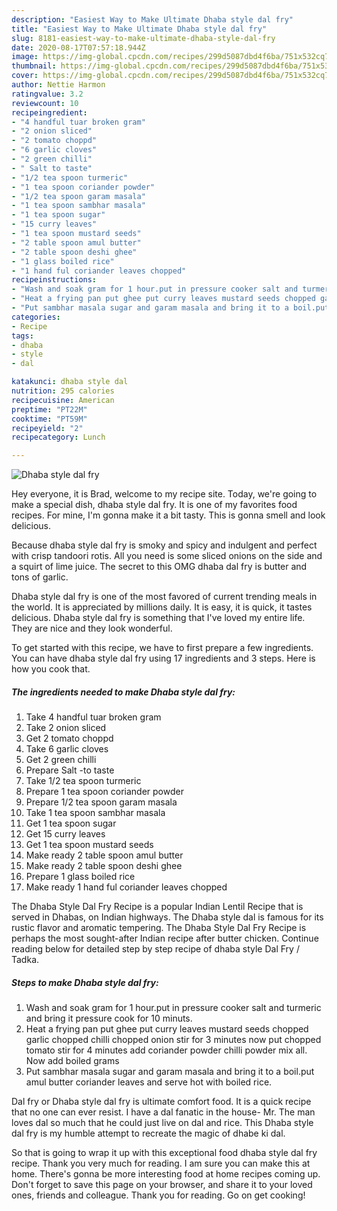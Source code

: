 ```yaml
---
description: "Easiest Way to Make Ultimate Dhaba style dal fry"
title: "Easiest Way to Make Ultimate Dhaba style dal fry"
slug: 8181-easiest-way-to-make-ultimate-dhaba-style-dal-fry
date: 2020-08-17T07:57:18.944Z
image: https://img-global.cpcdn.com/recipes/299d5087dbd4f6ba/751x532cq70/dhaba-style-dal-fry-recipe-main-photo.jpg
thumbnail: https://img-global.cpcdn.com/recipes/299d5087dbd4f6ba/751x532cq70/dhaba-style-dal-fry-recipe-main-photo.jpg
cover: https://img-global.cpcdn.com/recipes/299d5087dbd4f6ba/751x532cq70/dhaba-style-dal-fry-recipe-main-photo.jpg
author: Nettie Harmon
ratingvalue: 3.2
reviewcount: 10
recipeingredient:
- "4 handful tuar broken gram"
- "2 onion sliced"
- "2 tomato choppd"
- "6 garlic cloves"
- "2 green chilli"
- " Salt to taste"
- "1/2 tea spoon turmeric"
- "1 tea spoon coriander powder"
- "1/2 tea spoon garam masala"
- "1 tea spoon sambhar masala"
- "1 tea spoon sugar"
- "15 curry leaves"
- "1 tea spoon mustard seeds"
- "2 table spoon amul butter"
- "2 table spoon deshi ghee"
- "1 glass boiled rice"
- "1 hand ful coriander leaves chopped"
recipeinstructions:
- "Wash and soak gram for 1 hour.put in pressure cooker salt and turmeric and bring it pressure cook for 10 minuts."
- "Heat a frying pan put ghee put curry leaves mustard seeds chopped garlic chopped chilli chopped onion stir for 3 minutes now put chopped tomato stir for 4 minutes add coriander powder chilli powder mix all. Now add boiled grams"
- "Put sambhar masala sugar and garam masala and bring it to a boil.put amul butter coriander leaves and serve hot with boiled rice."
categories:
- Recipe
tags:
- dhaba
- style
- dal

katakunci: dhaba style dal 
nutrition: 295 calories
recipecuisine: American
preptime: "PT22M"
cooktime: "PT59M"
recipeyield: "2"
recipecategory: Lunch

---
```



![Dhaba style dal fry](https://img-global.cpcdn.com/recipes/299d5087dbd4f6ba/751x532cq70/dhaba-style-dal-fry-recipe-main-photo.jpg)

Hey everyone, it is Brad, welcome to my recipe site. Today, we're going to make a special dish, dhaba style dal fry. It is one of my favorites food recipes. For mine, I'm gonna make it a bit tasty. This is gonna smell and look delicious.

Because dhaba style dal fry is smoky and spicy and indulgent and perfect with crisp tandoori rotis. All you need is some sliced onions on the side and a squirt of lime juice. The secret to this OMG dhaba dal fry is butter and tons of garlic.

Dhaba style dal fry is one of the most favored of current trending meals in the world. It is appreciated by millions daily. It is easy, it is quick, it tastes delicious. Dhaba style dal fry is something that I've loved my entire life. They are nice and they look wonderful.


To get started with this recipe, we have to first prepare a few ingredients. You can have dhaba style dal fry using 17 ingredients and 3 steps. Here is how you cook that.

<!--inarticleads1-->

##### The ingredients needed to make Dhaba style dal fry:

1. Take 4 handful tuar broken gram
1. Take 2 onion sliced
1. Get 2 tomato choppd
1. Take 6 garlic cloves
1. Get 2 green chilli
1. Prepare  Salt -to taste
1. Take 1/2 tea spoon turmeric
1. Prepare 1 tea spoon coriander powder
1. Prepare 1/2 tea spoon garam masala
1. Take 1 tea spoon sambhar masala
1. Get 1 tea spoon sugar
1. Get 15 curry leaves
1. Get 1 tea spoon mustard seeds
1. Make ready 2 table spoon amul butter
1. Make ready 2 table spoon deshi ghee
1. Prepare 1 glass boiled rice
1. Make ready 1 hand ful coriander leaves chopped


The Dhaba Style Dal Fry Recipe is a popular Indian Lentil Recipe that is served in Dhabas, on Indian highways. The Dhaba style dal is famous for its rustic flavor and aromatic tempering. The Dhaba Style Dal Fry Recipe is perhaps the most sought-after Indian recipe after butter chicken. Continue reading below for detailed step by step recipe of dhaba style Dal Fry / Tadka. 

<!--inarticleads2-->

##### Steps to make Dhaba style dal fry:

1. Wash and soak gram for 1 hour.put in pressure cooker salt and turmeric and bring it pressure cook for 10 minuts.
1. Heat a frying pan put ghee put curry leaves mustard seeds chopped garlic chopped chilli chopped onion stir for 3 minutes now put chopped tomato stir for 4 minutes add coriander powder chilli powder mix all. Now add boiled grams
1. Put sambhar masala sugar and garam masala and bring it to a boil.put amul butter coriander leaves and serve hot with boiled rice.


Dal fry or Dhaba style dal fry is ultimate comfort food. It is a quick recipe that no one can ever resist. I have a dal fanatic in the house- Mr. The man loves dal so much that he could just live on dal and rice. This Dhaba style dal fry is my humble attempt to recreate the magic of dhabe ki dal. 

So that is going to wrap it up with this exceptional food dhaba style dal fry recipe. Thank you very much for reading. I am sure you can make this at home. There's gonna be more interesting food at home recipes coming up. Don't forget to save this page on your browser, and share it to your loved ones, friends and colleague. Thank you for reading. Go on get cooking!
